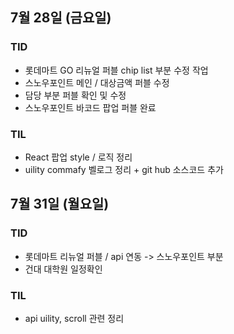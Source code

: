 ## 7월 28일 (금요일)

### TID

- 롯데마트 GO 리뉴얼 퍼블 chip list 부분 수정 작업
- 스노우포인트 메인 / 대상금액 퍼블 수정
- 담당 부분 퍼블 확인 및 수정
- 스노우포인트 바코드 팝업 퍼블 완료

### TIL

- React 팝업 style / 로직 정리
- uility commafy 벨로그 정리 + git hub 소스코드 추가

## 7월 31일 (월요일)

### TID

- 롯데마트 리뉴얼 퍼블 / api 연동 -> 스노우포인트 부분
- 건대 대학원 일정확인

### TIL

- api uility, scroll 관련 정리
